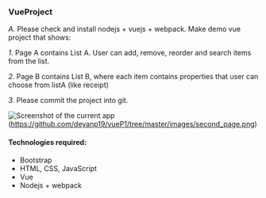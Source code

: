 ### VueProject 
 
*A.* Please check and  install  nodejs + vuejs + webpack.
Make demo vue project that shows:

*1.* Page A contains List A. User can add, remove, reorder and search items from the list.

*2.* Page B contains List B, where each item contains properties that user can choose from listA (like receipt)

*3.* Please commit the project into git.

![Screenshot of the current app](https://github.com/deyanp19/vueP1/tree/master/images/front_page.png)(https://github.com/deyanp19/vueP1/tree/master/images/second_page.png)

#### Technologies required:
* Bootstrap 
* HTML, CSS, JavaScript
* Vue
* Nodejs + webpack
